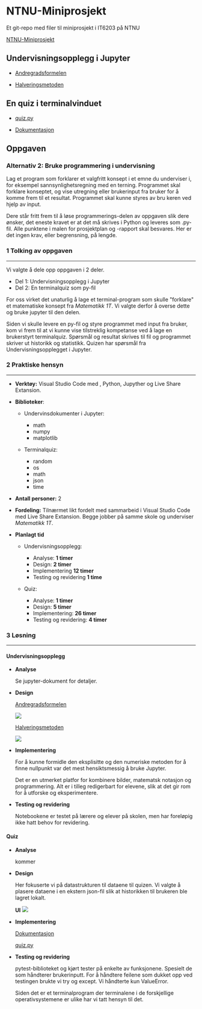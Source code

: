 # NTNU-Miniprosjekt

Et git-repo med filer til miniprosjekt i IT6203 på NTNU

[NTNU-Miniprosjekt](https://github.com/mareis/NTNU-Miniprosjekt)

## Undervisningsopplegg i Jupyter
    
- [Andregradsformelen](undervisning/andregradsformelen.ipynb)

- [Halveringsmetoden](undervisning/Halveringsmetoden.ipynb)



## En quiz i terminalvinduet 
- [quiz.py](quiz/quiz.py)

- [Dokumentasjon](https://ntnu-miniprosjekt.readthedocs.io/en/latest/quiz.html)

## Oppgaven

### **Alternativ 2:** Bruke programmering i undervisning

Lag et program som forklarer et valgfritt konsept i et emne du underviser i, for eksempel
sannsynlighetsregning med en terning. Programmet skal forklare konseptet, og vise utregning eller
brukerinput fra bruker for å komme frem til et resultat. Programmet skal kunne styres av bru
keren
ved hjelp av input.

Dere står fritt frem til å løse programmerings-delen av oppgaven slik dere ønsker, det eneste kravet er at det må skrives i Python og leveres som .py-fil. Alle punktene i malen for prosjektplan og -rapport skal besvares. Her er det ingen krav, eller begrensning, på lengde.


### 1 Tolking av oppgaven
---

Vi valgte å dele opp oppgaven i 2 deler. 

- Del 1: Undervisningsopplegg i Jupyter
- Del 2: En terminalquiz som py-fil 

For oss virket det unaturlig å lage et terminal-program som skulle "forklare" et matematiske konsept fra *Matematikk 1T*. Vi valgte derfor å overse dette og bruke jupyter til den delen. 

Siden vi skulle levere en py-fil og styre programmet med input fra bruker, kom vi frem til at vi kunne vise tilstreklig kompetanse ved å lage en brukerstyrt terminalquiz. Spørsmål og resultat skrives til fil og programmet skriver ut historikk og statistikk. Quizen har spørsmål fra Undervisningsopplegget i Jupyter.
 

### 2 Praktiske hensyn 
---

- **Verktøy:** Visual Studio Code med , Python, Jupyther og Live Share Extansion.

- **Biblioteker**:
    - Undervinsdokumenter i Jupyter:
        - math
        - numpy
        - matplotlib

    - Terminalquiz:
        - random
        - os
        - math
        - json
        - time

- **Antall personer:** 2

- **Fordeling:** Tilnærmet likt fordelt med sammarbeid i Visual Studio Code med Live Share Extansion. Begge jobber på samme skole og underviser *Matematikk 1T*.

- **Planlagt tid**
    - Undervisningsopplegg:
        - Analyse:  **1 timer**
        - Design: **2 timer**
        - Implementering **12 timer**
        - Testing og revidering **1 time**

    - Quiz:
        - Analyse:  **1 timer**
        - Design: **5 timer**
        - Implementering:  **26 timer**
        - Testing og revidering:  **4 timer**



### 3 Løsning
---


#### **Undervisningsopplegg**

- **Analyse**

    Se jupyter-dokument for detaljer.

- **Design**

    [Andregradsformelen](undervisning/andregradsformelen.ipynb)
 

    <img src="undervisning/bilder/andregradsformelen.svg">
        

    [Halveringsmetoden](undervisning/Halveringsmetoden.ipynb)

    <img src="undervisning/bilder/halveringsmetoden-2.svg">



- **Implementering**
        
    For å kunne formidle den eksplisitte og den numeriske metoden for å finne nullpunkt var det mest hensiktsmessig å bruke Jupyter.

    Det er en utmerket platfor for kombinere bilder, matematsk notasjon og programmering. Alt er i tilleg redigerbart for elevene, slik at det gir rom for å utforske og eksperimentere. 



- **Testing og revidering**

    Notebookene er testet på lærere og elever på skolen, men har foreløpig ikke hatt behov for revidering.



#### **Quiz**

- **Analyse**

    kommer

- **Design**
        
    Her fokuserte vi på datastrukturen til dataene til quizen. Vi valgte å plasere dataene i en ekstern json-fil slik at historikken til brukeren ble lagret lokalt.

    **UI**
        <img src="undervisning/bilder/quiz.png">


        
- **Implementering**

    [Dokumentasjon](https://ntnu-miniprosjekt.readthedocs.io/en/latest/quiz.html)

    [quiz.py](quiz/quiz.py)

    
- **Testing og revidering**

    pytest-biblioteket og kjørt tester på enkelte av funksjonene. Spesielt de som håndterer brukerinputt. For å håndtere feilene som dukket opp ved testingen brukte vi try og except. Vi håndterte kun ValueError. 

    Siden det er et terminalprogram der terminalene i de forskjellige operativsystemene er ulike har vi tatt hensyn til det.